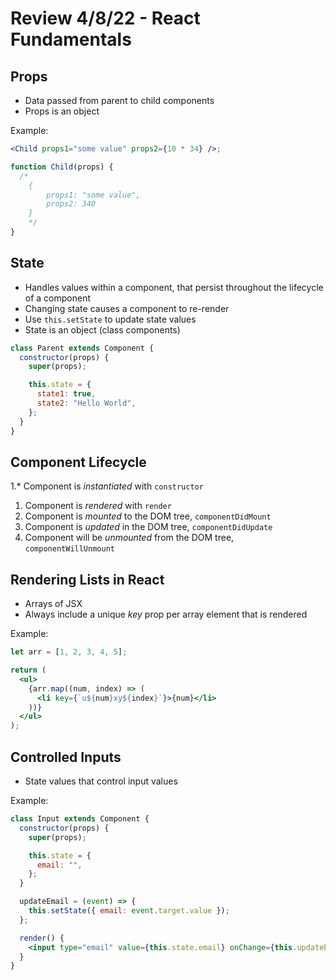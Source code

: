 # Review 4/8/22 - React Fundamentals

## Props

- Data passed from parent to child components
- Props is an object

Example:

```jsx
<Child props1="some value" props2={10 * 34} />;

function Child(props) {
  /*
    {
        props1: "some value",
        props2: 340
    }
    */
}
```

## State

- Handles values within a component, that persist throughout the lifecycle of a component
- Changing state causes a component to re-render
- Use `this.setState` to update state values
- State is an object (class components)

```jsx
class Parent extends Component {
  constructor(props) {
    super(props);

    this.state = {
      state1: true,
      state2: "Hello World",
    };
  }
}
```

## Component Lifecycle

1.\* Component is _instantiated_ with `constructor`

1. Component is _rendered_ with `render`
2. Component is _mounted_ to the DOM tree, `componentDidMount`
3. Component is _updated_ in the DOM tree, `componentDidUpdate`
4. Component will be _unmounted_ from the DOM tree, `componentWillUnmount`

## Rendering Lists in React

- Arrays of JSX
- Always include a unique _key_ prop per array element that is rendered

Example:

```jsx
let arr = [1, 2, 3, 4, 5];

return (
  <ul>
    {arr.map((num, index) => (
      <li key={`u${num}xy${index}`}>{num}</li>
    ))}
  </ul>
);
```

## Controlled Inputs

- State values that control input values

Example:

```jsx
class Input extends Component {
  constructor(props) {
    super(props);

    this.state = {
      email: "",
    };
  }

  updateEmail = (event) => {
    this.setState({ email: event.target.value });
  };

  render() {
    <input type="email" value={this.state.email} onChange={this.updateEmail} />;
  }
}
```
